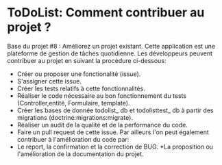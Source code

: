 ToDoList: Comment contribuer au projet ?
======================================
Base du projet #8 : Améliorez un projet existant.
Cette application est une plateforme de gestion de tâches quotidienne.
Les développeurs peuvent contribuer au projet en suivant la procédure ci-dessous:
* Créer ou proposer une fonctionalité (issue).
* S'assigner cette issue.
* Créer les tests relatifs à cette fonctionnalités.
* Réaliser le code nécessaire au bon fonctionnement du tests (Controller,entité, Formulaire, template).
* Créer les bases de donnée todolist_ db et todolisttest_ db à partir des migrations (doctrine:migrations:migrate).
* Réaliser un audit de la qualité et de la performance du code.
* Faire un pull request de cette issue.
Par ailleurs l'on peut également contribuer à l'amélioration du code par:
* Le report, la confirmation et la correction de BUG.
*La proposition ou l'amélioration de la documentation du projet.
